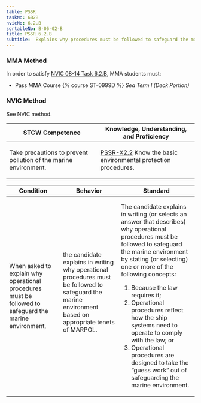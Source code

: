 ```yaml
---
table: PSSR
taskNo: 6B2B
nvicNo: 6.2.B 
sortableNo: B-06-02-B
title: PSSR 6.2.B 
subtitle:  Explains why procedures must be followed to safeguard the marine environment
---
```



### MMA Method

In order to satisfy  [NVIC 08-14  Task  6.2.B]({{site.baseurl}}/assets/images/nvic-08-14.pdf), MMA students must:

* Pass MMA Course {% course ST-0999D %}  *Sea Term I (Deck Portion)*


### NVIC Method

<a onclick="togglevisibility('nvic_methods')" >See NVIC method.</a>

<div id='nvic_methods' class='hide'>

<table>
<thead>
<tr>
<th class='forty'> STCW Competence </th>
<th class='sixty'> Knowledge, Understanding, and Proficiency </th>
</tr>
</thead>




<tbody>
<tr><td markdown='1'>

Take precautions to prevent pollution of the marine environment.

</td><td markdown='1'>

[PSSR-X2.2]({{site.baseurl}}/tables/614.html#PSSR-X2.2) Know the basic environmental protection procedures.

</td></tr>


</tbody>
</table>


<table>
<thead>
<tr><th class='twenty'>  Condition </th><th class='twenty'> Behavior </th><th  class='sixty'>Standard </th></tr>
</thead>
<tbody >



<tr><td markdown='1'>

When asked to explain why operational procedures must be followed to safeguard the marine environment,

</td><td markdown='1'>

the candidate explains in writing why operational procedures must be followed to safeguard the marine environment based on appropriate tenets of MARPOL.

<br>

<div class="tooltip">
<span class="tooltiptext">
</span>
</div>


</td><td markdown='1'>

The candidate explains in writing (or selects an answer that describes) why operational procedures must be followed to safeguard the marine environment by stating (or selecting) one or more of the following concepts:
 
1.  Because the law requires it; 
2.  Operational procedures reflect how the ship systems need to operate to comply with the law; or 
3.  Operational procedures are designed to take the “guess work” out of safeguarding the marine environment.

</td></tr>
</tbody>
</table>
</div>
